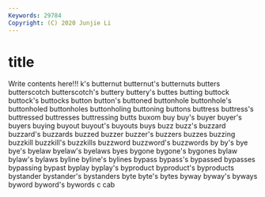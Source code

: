 ```yaml
---
Keywords: 29784
Copyright: (C) 2020 Junjie Li
---
```


# title

Write contents here!!!
k's 
butternut 
butternut's 
butternuts 
butters 
butterscotch 
butterscotch's 
buttery
buttery's 
buttes 
butting 
buttock 
buttock's 
buttocks 
button 
button's 
buttoned 
buttonhole
buttonhole's 
buttonholed 
buttonholes 
buttonholing 
buttoning 
buttons 
buttress 
buttress's 
buttressed 
buttresses
buttressing 
butts 
buxom 
buy 
buy's 
buyer 
buyer's 
buyers 
buying 
buyout
buyout's 
buyouts 
buys 
buzz 
buzz's 
buzzard 
buzzard's 
buzzards 
buzzed 
buzzer
buzzer's 
buzzers 
buzzes 
buzzing 
buzzkill 
buzzkill's 
buzzkills 
buzzword 
buzzword's 
buzzwords
by 
by's 
bye 
bye's 
byelaw 
byelaw's 
byelaws 
byes 
bygone 
bygone's
bygones 
bylaw 
bylaw's 
bylaws 
byline 
byline's 
bylines 
bypass 
bypass's 
bypassed
bypasses 
bypassing 
bypast 
byplay 
byplay's 
byproduct 
byproduct's 
byproducts 
bystander 
bystander's
bystanders 
byte 
byte's 
bytes 
byway 
byway's 
byways 
byword 
byword's 
bywords
c 
cab 
